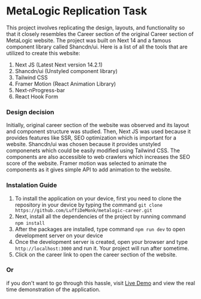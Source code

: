 # MetaLogic Replication Task
This project involves replicating the design, layouts, and functionality so that it closely resembles the Career section of the original Career section of MetaLogic website. The project was built on Next 14 and a famous component library called Shancdn/ui. Here is a list of all the tools that are utilized to create this website:

1. Next JS (Latest Next version 14.2.1)
2. Shancdn/ui (Unstyled component library)
3. Tailwind CSS
4. Framer Motion (React Animation Library)
5. Next-nProgress-bar
6. React Hook Form

### Design decision
Initially, original career section of the website was observed and its layout and component structure was studied. Then, Next JS was used because it provides features like SSR, SEO optimization which is important for a website. Shancdn/ui was chosen because it provides unstyled componenets which could be easily modified using Tailwind CSS. The components are also accessible to web crawlers which increases the SEO score of the website. Framer motion was selected to animate the components as it gives simple API to add animation to the website. 

### Instalation Guide
1. To install the application on your device, first you need to clone the repository in your device by typing the command `git clone https://github.com/LuffiDeMonk/metalogic-career.git`
3. Next, install all the dependencies of the project by running command `npm install`
4. After the packages are installed, type command `npm run dev` to open development server on your device
5. Once the development server is created, open your browser and type `http://localhost:3000` and run it. Your project will run after sometime.
6. Click on the career link to open the career section of the website.

### Or
if you don't want to go through this hassle, visit [Live Demo](https://metalogic-career-replication.vercel.app/) and view the real time demonstration of the application. 
